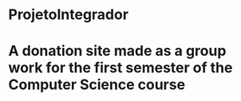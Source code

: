# ProjetoIntegrador
# A donation site made as a group work for the first semester of the Computer Science course 
